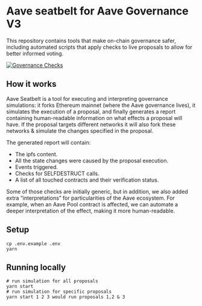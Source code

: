 # Aave seatbelt for Aave Governance V3

This repository contains tools that make on-chain governance safer,
including automated scripts that apply checks to live proposals to allow
for better informed voting.

[![Governance Checks](https://github.com/bgd-labs/seatbelt-for-ghosts/actions/workflows/governance-checks.yaml/badge.svg)](https://github.com/bgd-labs/seatbelt-for-ghosts/actions/workflows/governance-checks.yaml)

## How it works

Aave Seatbelt is a tool for executing and interpreting governance simulations: it forks Ethereum mainnet (where the Aave governance lives), it simulates the execution of a proposal, and finally generates a report containing human-readable information on what effects a proposal will have. If the proposal targets different networks it will also fork these networks & simulate the changes specified in the proposal.

The generated report will contain:

- The ipfs content.
- All the state changes were caused by the proposal execution.
- Events triggered.
- Checks for SELFDESTRUCT calls.
- A list of all touched contracts and their verification status.

Some of those checks are initially generic, but in addition, we also added extra “interpretations” for particularities of the Aave ecosystem. For example, when an Aave Pool contract is affected, we can automate a deeper interpretation of the effect, making it more human-readable.

## Setup

```
cp .env.example .env
yarn
```

## Running locally

```
# run simulation for all proposals
yarn start
# run simulation for specific proposals
yarn start 1 2 3 would run proposals 1,2 & 3
```
